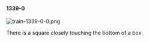 #### 1339-0
![train-1339-0-0.png](https://github.com/lil-lab/nlvr/raw/master/nlvr/train/images/16/train-1339-0-0.png "train-1339-0-0.png")

There is a square closely touching the bottom of a box.